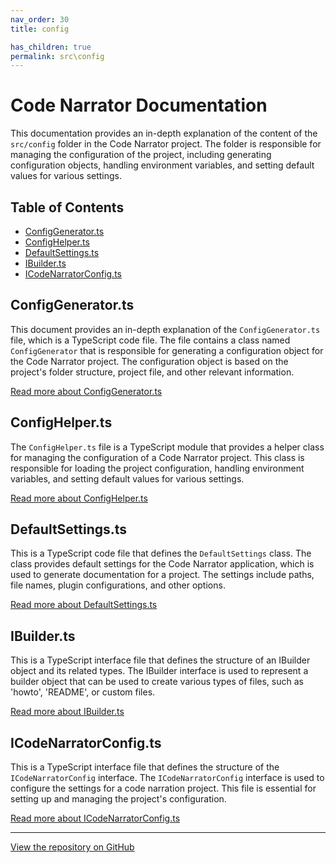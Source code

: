 ```yaml
---
nav_order: 30
title: config

has_children: true
permalink: src\config
---
```


# Code Narrator Documentation

This documentation provides an in-depth explanation of the content of the `src/config` folder in the Code Narrator project. The folder is responsible for managing the configuration of the project, including generating configuration objects, handling environment variables, and setting default values for various settings.

## Table of Contents

- [ConfigGenerator.ts](#configgeneratorts)
- [ConfigHelper.ts](#confighelperts)
- [DefaultSettings.ts](#defaultsettingsts)
- [IBuilder.ts](#ibuilderts)
- [ICodeNarratorConfig.ts](#icodenarratorconfigts)

## ConfigGenerator.ts

This document provides an in-depth explanation of the `ConfigGenerator.ts` file, which is a TypeScript code file. The file contains a class named `ConfigGenerator` that is responsible for generating a configuration object for the Code Narrator project. The configuration object is based on the project's folder structure, project file, and other relevant information.

[Read more about ConfigGenerator.ts](ConfigGenerator.ts)

## ConfigHelper.ts

The `ConfigHelper.ts` file is a TypeScript module that provides a helper class for managing the configuration of a Code Narrator project. This class is responsible for loading the project configuration, handling environment variables, and setting default values for various settings.

[Read more about ConfigHelper.ts](ConfigHelper.ts)

## DefaultSettings.ts

This is a TypeScript code file that defines the `DefaultSettings` class. The class provides default settings for the Code Narrator application, which is used to generate documentation for a project. The settings include paths, file names, plugin configurations, and other options.

[Read more about DefaultSettings.ts](DefaultSettings.ts)

## IBuilder.ts

This is a TypeScript interface file that defines the structure of an IBuilder object and its related types. The IBuilder interface is used to represent a builder object that can be used to create various types of files, such as 'howto', 'README', or custom files.

[Read more about IBuilder.ts](IBuilder.ts)

## ICodeNarratorConfig.ts

This is a TypeScript interface file that defines the structure of the `ICodeNarratorConfig` interface. The `ICodeNarratorConfig` interface is used to configure the settings for a code narration project. This file is essential for setting up and managing the project's configuration.

[Read more about ICodeNarratorConfig.ts](ICodeNarratorConfig.ts)

---

[View the repository on GitHub](https://github.com/ingig/code-narrator/src/config)